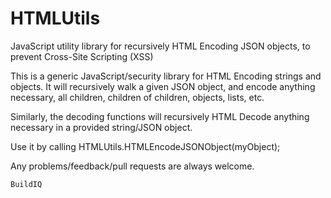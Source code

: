 # HTMLUtils
JavaScript utility library for recursively HTML Encoding JSON objects, to prevent Cross-Site Scripting (XSS)

This is a generic JavaScript/security library for HTML Encoding strings and objects. It will recursively walk a given JSON object, and encode anything necessary, all children, children of children, objects, lists, etc. 

Similarly, the decoding functions will recursively HTML Decode anything necessary in a provided string/JSON object. 

Use it by calling HTMLUtils.HTMLEncodeJSONObject(myObject);

Any problems/feedback/pull requests are always welcome.

    BuildIQ


